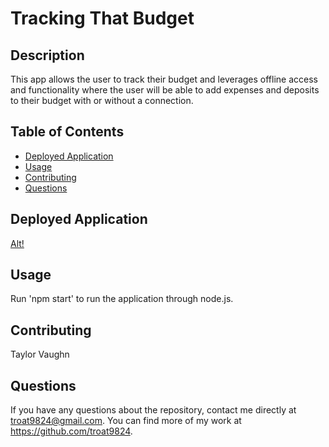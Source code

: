 # Tracking That Budget

## Description

This app allows the user to track their budget and leverages offline access and functionality where the user will be able to add expenses and deposits to their budget with or without a connection. 

## Table of Contents

* [Deployed Application](#deployed-application)
* [Usage](#usage)
* [Contributing](#contributing)
* [Questions](#questions)


## Deployed Application 

[Alt!](https://intense-savannah-01536.herokuapp.com/)


## Usage

Run 'npm start' to run the application through node.js.


## Contributing

Taylor Vaughn


## Questions

If you have any questions about the repository, contact me directly at troat9824@gmail.com. You can find more of my work at https://github.com/troat9824.